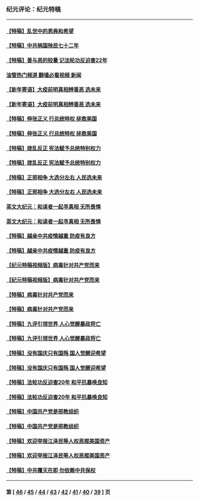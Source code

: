 ### 纪元评论：纪元特稿
---
#### [【特稿】乱世中的恩典和希望](../../pages/nsc424/n13734687.md?06110330) 
#### [【特稿】中共祸国殃民七十二年](../../pages/nsc424/n13272607.md?06110330) 
#### [【特稿】善与恶的较量 记法轮功反迫害22年](../../pages/nsc424/n13086597.md?06110330) 
#### [油管热门频道 翻墙必看视频 新闻](ok?06110330)
#### [【新年寄语】大疫前明真相辨善恶 选未来](../../pages/nsc424/n12660855.md?06110330) 
#### [【新年寄语】大疫前明真相辨善恶 选未来](../../pages/nsc424/n12660855.md?06110330) 
#### [【特稿】伸张正义 行总统特权 拯救美国](../../pages/nsc424/n12616806.md?06110330) 
#### [【特稿】伸张正义 行总统特权 拯救美国](../../pages/nsc424/n12616806.md?06110330) 
#### [【特稿】拨乱反正 宪法赋予总统特别权力](../../pages/nsc424/n12598306.md?06110330) 
#### [【特稿】拨乱反正 宪法赋予总统特别权力](../../pages/nsc424/n12598306.md?06110330) 
#### [【特稿】正邪相争 大选分左右 人民选未来](../../pages/nsc424/n12545208.md?06110330) 
#### [【特稿】正邪相争 大选分左右 人民选未来](../../pages/nsc424/n12545208.md?06110330) 
#### [英文大纪元：和读者一起寻真相 无所畏惧](../../pages/nsc424/n12542027.md?06110330) 
#### [英文大纪元：和读者一起寻真相 无所畏惧](../../pages/nsc424/n12542027.md?06110330) 
#### [【特稿】越亲中共疫情越重 防疫有良方](../../pages/nsc424/n12042989.md?06110330) 
#### [【特稿】越亲中共疫情越重 防疫有良方](../../pages/nsc424/n12042989.md?06110330) 
#### [【纪元特稿视频版】病毒针对共产党而来](../../pages/nsc424/n11977328.md?06110330) 
#### [【纪元特稿视频版】病毒针对共产党而来](../../pages/nsc424/n11977328.md?06110330) 
#### [【特稿】病毒针对共产党而来](../../pages/nsc424/n11928818.md?06110330) 
#### [【特稿】病毒针对共产党而来](../../pages/nsc424/n11928818.md?06110330) 
#### [【特稿】九评引领世界 人心觉醒暴政将亡](../../pages/nsc424/n11660496.md?06110330) 
#### [【特稿】九评引领世界 人心觉醒暴政将亡](../../pages/nsc424/n11660496.md?06110330) 
#### [【特稿】没有国庆只有国殇 国人觉醒迎希望](../../pages/nsc424/n11549354.md?06110330) 
#### [【特稿】没有国庆只有国殇 国人觉醒迎希望](../../pages/nsc424/n11549354.md?06110330) 
#### [【特稿】法轮功反迫害20年 和平抗暴唤良知](../../pages/nsc424/n11389135.md?06110330) 
#### [【特稿】法轮功反迫害20年 和平抗暴唤良知](../../pages/nsc424/n11389135.md?06110330) 
#### [【特稿】中国共产党是邪教组织](../../pages/nsc424/n11355551.md?06110330) 
#### [【特稿】中国共产党是邪教组织](../../pages/nsc424/n11355551.md?06110330) 
#### [【特稿】欢迎举报江泽民等人权恶棍美国资产](../../pages/nsc424/n11303040.md?06110330) 
#### [【特稿】欢迎举报江泽民等人权恶棍美国资产](../../pages/nsc424/n11303040.md?06110330) 
#### [【特稿】中共覆灭在即 勿依赖中共保权](../../pages/nsc424/n11278510.md?06110330) 

---
#### 第 [ [46](./46.md?06110330) / [45](./45.md?06110330) / [44](./44.md?06110330) / [43](./43.md?06110330) / [42](./42.md?06110330) / [41](./41.md?06110330) / [40](./40.md?06110330) / [39](./39.md?06110330) ] 页
